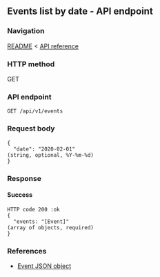 ## Events list by date - API endpoint

### Navigation
[README](../../../../README.md)
<
[API reference](../../../api_reference.md)

### HTTP method
GET

### API endpoint
`GET /api/v1/events`

### Request body
```
{
  "date": "2020-02-01"                                                          (string, optional, %Y-%m-%d)
}
```

### Response
#### Success
```
HTTP code 200 :ok
{
  "events: "[Event]"                                                            (array of objects, required)
}
```

### References
- [Event JSON object](../../../json_objects/event.md)

